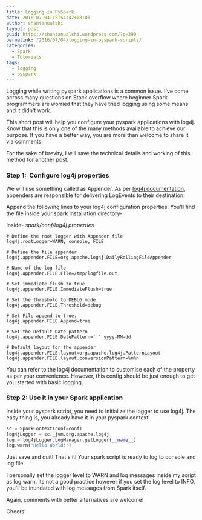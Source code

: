 ```yaml
---
title: Logging in PySpark
date: 2016-07-04T18:54:42+08:00
author: shantanualshi
layout: post
guid: https://shantanualshi.wordpress.com/?p=390
permalink: /2016/07/04/logging-in-pyspark-scripts/
categories:
  - Spark
  - Tutorials
tags:
  - logging
  - pyspark
---
```


Logging while writing pyspark applications is a common issue. I've come across many questions on Stack overflow where beginner Spark programmers are worried that they have tried logging using some means and it didn't work.

This short post will help you configure your pyspark applications with log4j. Know that this is only one of the many methods available to achieve our purpose. If you have a better way, you are more than welcome to share it via comments.

For the sake of brevity, I will save the technical details and working of this method for another post.

### Step 1:  Configure log4j properties

We will use something called as Appender. As per [log4j documentation](https://logging.apache.org/log4j/2.x/manual/appenders.html), appenders are responsible for delivering LogEvents to their destination.

Append the following lines to your log4j configuration properties. You'll find the file inside your spark installation directory-

Inside- _spark/conf/log4j.properties_

```
# Define the root logger with Appender file
log4j.rootLogger=WARN, console, FILE

# Define the file appender
log4j.appender.FILE=org.apache.log4j.DailyRollingFileAppender

# Name of the log file
log4j.appender.FILE.File=/tmp/logfile.out

# Set immediate flush to true
log4j.appender.FILE.ImmediateFlush=true

# Set the threshold to DEBUG mode
log4j.appender.FILE.Threshold=debug

# Set File append to true.
log4j.appender.FILE.Append=true

# Set the Default Date pattern
log4j.appender.FILE.DatePattern='.' yyyy-MM-dd

# Default layout for the appender
log4j.appender.FILE.layout=org.apache.log4j.PatternLayout
log4j.appender.FILE.layout.conversionPattern=%m%n

```

You can refer to the log4j documentation to customise each of the property as per your convenience. However, this config should be just enough to get you started with basic logging.

### Step 2: Use it in your Spark application

Inside your pyspark script, you need to initialize the logger to use log4j. The easy thing is, you already have it in your pyspark context!

```python
sc = SparkContext(conf=conf)
log4jLogger = sc._jvm.org.apache.log4j
log = log4jLogger.LogManager.getLogger(__name__)
log.warn("Hello World!")
```

Just save and quit! That's it! Your spark script is ready to log to console and log file.

I personally set the logger level to WARN and log messages inside my script as log.warn. Its not a good practice however if you set the log level to INFO, you'll be inundated with log messages from Spark itself.

Again, comments with better alternatives are welcome!

Cheers!
